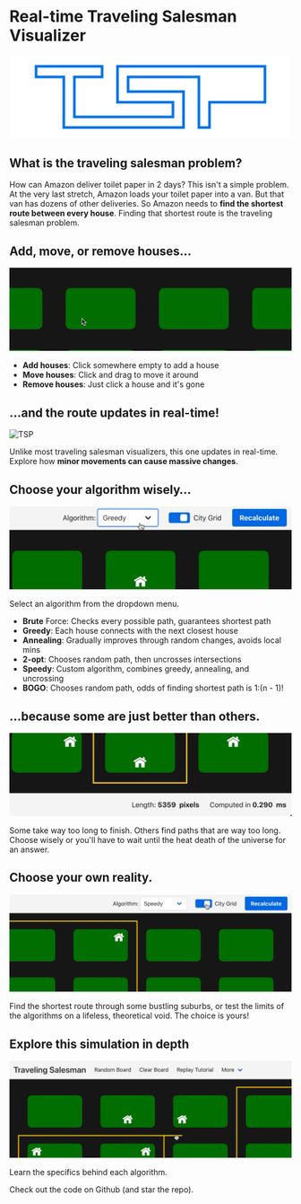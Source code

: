 # Real-time Traveling Salesman Visualizer

![TSP](./assets/logo/Logo.svg)

## What is the traveling salesman problem?

How can Amazon deliver toilet paper in 2 days? This isn't a simple problem. At the very last stretch, Amazon loads your toilet paper into a van. But that van has dozens of other deliveries. So Amazon needs to **find the shortest route between every house**. Finding that shortest route is the traveling salesman problem.

## Add, move, or remove houses…

![TSP](./assets/addHouses.gif)

- **Add houses**: Click somewhere empty to add a house
- **Move houses**: Click and drag to move it around
- **Remove houses**: Just click a house and it's gone

## …and the route updates in real-time!

![TSP](./assets/updateRealTime.gif)

Unlike most traveling salesman visualizers, this one updates in real-time. Explore how **minor movements can cause massive changes**.

## Choose your algorithm wisely…

![TSP](./assets/chooseAlgorithm.gif)

Select an algorithm from the dropdown menu.

- **Brute** Force: Checks every possible path, guarantees shortest path
- **Greedy**: Each house connects with the next closest house
- **Annealing**: Gradually improves through random changes, avoids local mins
- **2-opt**: Chooses random path, then uncrosses intersections
- **Speedy**: Custom algorithm, combines greedy, annealing, and uncrossing
- **BOGO**: Chooses random path, odds of finding shortest path is 1:(n - 1)!

## …because some are just better than others.

![TSP](./assets/algorithmComparison.gif)

Some take way too long to finish. Others find paths that are way too long. Choose wisely or you'll have to wait until the heat death of the universe for an answer.

## Choose your own reality.

![TSP](./assets/cityGrid.gif)

Find the shortest route through some bustling suburbs, or test the limits of the algorithms on a lifeless, theoretical void. The choice is yours!

## Explore this simulation in depth

![TSP](./assets/more.gif)

Learn the specifics behind each algorithm.

Check out the code on Github (and star the repo).
